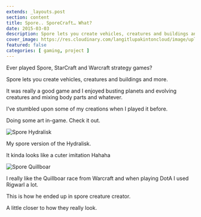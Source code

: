 ```yaml
---
extends: _layouts.post
section: content
title: Spore.. SporeCraft… What?
date: 2015-03-03
description: Spore lets you create vehicles, creatures and buildings and more.
cover_image: https://res.cloudinary.com/langitlupakintoncloud/image/upload/w_800/hugo/jcos.io/CRE_Zacrong-11450b1c_sml_zz1fhm.jpg
featured: false
categories: [ gaming, project ]
---
```


Ever played Spore, StarCraft and Warcraft strategy games?

Spore lets you create vehicles, creatures and buildings and more.

It was really a good game and I enjoyed busting planets and evolving creatures and mixing body parts and whatever.

I’ve stumbled upon some of my creations when I played it before.

Doing some art in-game. Check it out.

![Spore Hydralisk](https://res.cloudinary.com/langitlupakintoncloud/image/upload/hugo/jcos.io/Zacrong-2_jibepp.png)

My spore version of the Hydralisk.

It kinda looks like a cuter imitation Hahaha

![Spore Quillboar](https://res.cloudinary.com/langitlupakintoncloud/image/upload/hugo/jcos.io/Rigwarl_ofuii7.png)

I really like the Quillboar race from Warcraft and when playing DotA I used Rigwarl a lot.

This is how he ended up in spore creature creator.

A little closer to how they really look.
